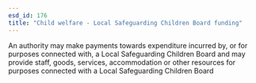 ```yaml
---
esd_id: 176
title: "Child welfare - Local Safeguarding Children Board funding"
---
```


An authority may make payments towards expenditure incurred by, or for purposes connected with, a Local Safeguarding Children Board and may provide staff, goods, services, accommodation or other resources for purposes connected with a Local Safeguarding Children Board


